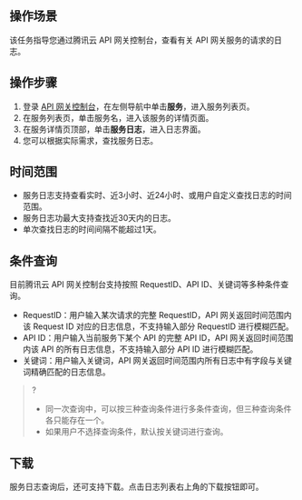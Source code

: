 ## 操作场景
该任务指导您通过腾讯云 API 网关控制台，查看有关 API 网关服务的请求的日志。


## 操作步骤
1. 登录 [API 网关控制台](https://console.cloud.tencent.com/apigateway/index)，在左侧导航中单击**服务**，进入服务列表页。
2. 在服务列表页，单击服务名，进入该服务的详情页面。
3. 在服务详情页顶部，单击**服务日志**，进入日志界面。
4. 您可以根据实际需求，查找服务日志。

## 时间范围
- 服务日志支持查看实时、近3小时、近24小时、或用户自定义查找日志的时间范围。
- 服务日志功最大支持查找近30天内的日志。
- 单次查找日志的时间间隔不能超过1天。

## 条件查询
目前腾讯云 API 网关控制台支持按照 RequestID、API ID、关键词等多种条件查询。
- RequestID：用户输入某次请求的完整 RequestID，API 网关返回时间范围内该 Request ID 对应的日志信息，不支持输入部分 RequestID 进行模糊匹配。
- API ID：用户输入当前服务下某个 API 的完整 API ID，API 网关返回时间范围内该 API 的所有日志信息，不支持输入部分 API ID 进行模糊匹配。
- 关键词：用户输入关键词，API 网关返回时间范围内所有日志中有字段与关键词精确匹配的日志信息。
>?
>- 同一次查询中，可以按三种查询条件进行多条件查询，但三种查询条件各只能存在一个。
>- 如果用户不选择查询条件，默认按关键词进行查询。
## 下载
服务日志查询后，还可支持下载。点击日志列表右上角的下载按钮即可。
